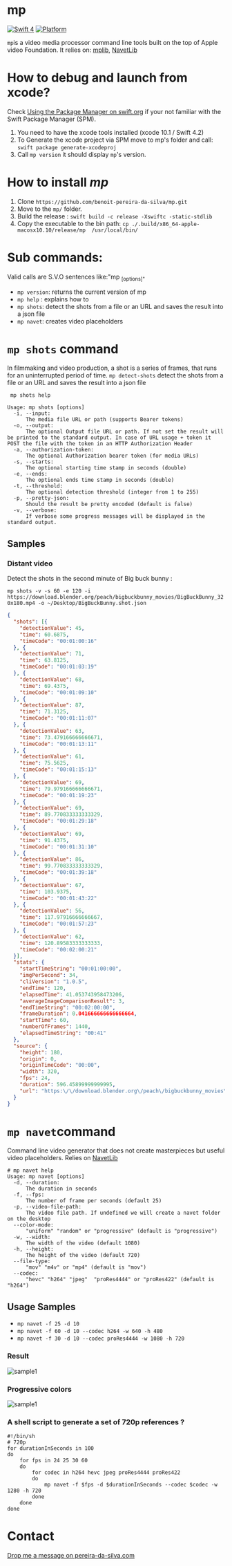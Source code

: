 # mp

[![Swift 4](https://img.shields.io/badge/Swift-4.0-orange.svg)](https://swift.org)  [![Platform](https://img.shields.io/badge/platforms-macOS-blue.svg)](https://developer.apple.com/platforms/) 

`mp`is a video media processor command line tools  built on the top of Apple video Foundation. 
It relies on:  [mplib](https://github.com/benoit-pereira-da-silva/MPLib), [NavetLib](https://github.com/benoit-pereira-da-silva/NavetLib) 

# How to debug and launch from xcode?

Check [Using the Package Manager on swift.org](https://swift.org/getting-started/#using-the-package-manager) if your not familiar with the Swift Package Manager (SPM).

1. You need to have the xcode tools installed (xcode 10.1 / Swift 4.2)
2. To Generate the xcode project  via SPM move to mp's folder and call: `swift package generate-xcodeproj` 
3. Call `mp version` it should display `mp`'s version.

# How to install *mp*

1. Clone `https://github.com/benoit-pereira-da-silva/mp.git`
2. Move to the `mp/` folder.
3. Build the release :  `swift build -c release -Xswiftc -static-stdlib`
4. Copy the executable to the bin path: `cp ./.build/x86_64-apple-macosx10.10/release/mp  /usr/local/bin/`


# Sub commands:

Valid calls are S.V.O sentences like:"mp <sub command> [options]"

- `mp version`: returns the current version of mp
- `mp help` : explains how to 
- `mp shots`:  detect the shots from a file or an URL and saves the result into a json file 
- `mp navet`:  creates video placeholders


# `mp shots` command

In filmmaking and video production, a shot is a series of frames, that runs for an uninterrupted period of time. `mp detect-shots` detect the shots from a file or an URL and saves the result into a json file 

` mp shots help`

```
Usage: mp shots [options]
  -i, --input:
      The media file URL or path (supports Bearer tokens)
  -o, --output:
      The optional Output file URL or path. If not set the result will be printed to the standard output. In case of URL usage + token it POST the file with the token in an HTTP Authorization Header
  -a, --authorization-token:
      The optional Authorization bearer token (for media URLs)
  -s, --starts:
      The optional starting time stamp in seconds (double)
  -e, --ends:
      The optional ends time stamp in seconds (double)
  -t, --threshold:
      The optional detection threshold (integer from 1 to 255)
  -p, --pretty-json:
      Should the result be pretty encoded (default is false)
  -v, --verbose:
      If verbose some progress messages will be displayed in the standard output.
```


## Samples

### Distant video 

Detect the shots in the second minute of Big buck bunny :

`mp shots -v -s 60 -e 120 -i https://download.blender.org/peach/bigbuckbunny_movies/BigBuckBunny_320x180.mp4 -o ~/Desktop/BigBuckBunny.shot.json`


```json
{
  "shots": [{
    "detectionValue": 45,
    "time": 60.6875,
    "timeCode": "00:01:00:16"
  }, {
    "detectionValue": 71,
    "time": 63.8125,
    "timeCode": "00:01:03:19"
  }, {
    "detectionValue": 68,
    "time": 69.4375,
    "timeCode": "00:01:09:10"
  }, {
    "detectionValue": 87,
    "time": 71.3125,
    "timeCode": "00:01:11:07"
  }, {
    "detectionValue": 63,
    "time": 73.479166666666671,
    "timeCode": "00:01:13:11"
  }, {
    "detectionValue": 61,
    "time": 75.5625,
    "timeCode": "00:01:15:13"
  }, {
    "detectionValue": 69,
    "time": 79.979166666666671,
    "timeCode": "00:01:19:23"
  }, {
    "detectionValue": 69,
    "time": 89.770833333333329,
    "timeCode": "00:01:29:18"
  }, {
    "detectionValue": 69,
    "time": 91.4375,
    "timeCode": "00:01:31:10"
  }, {
    "detectionValue": 86,
    "time": 99.770833333333329,
    "timeCode": "00:01:39:18"
  }, {
    "detectionValue": 67,
    "time": 103.9375,
    "timeCode": "00:01:43:22"
  }, {
    "detectionValue": 56,
    "time": 117.97916666666667,
    "timeCode": "00:01:57:23"
  }, {
    "detectionValue": 62,
    "time": 120.89583333333333,
    "timeCode": "00:02:00:21"
  }],
  "stats": {
    "startTimeString": "00:01:00:00",
    "imgPerSecond": 34,
    "cliVersion": "1.0.5",
    "endTime": 120,
    "elapsedTime": 41.053743958473206,
    "averageImageComparisonResult": 3,
    "endTimeString": "00:02:00:00",
    "frameDuration": 0.041666666666666664,
    "startTime": 60,
    "numberOfFrames": 1440,
    "elapsedTimeString": "00:41"
  },
  "source": {
    "height": 180,
    "origin": 0,
    "originTimeCode": "00:00",
    "width": 320,
    "fps": 24,
    "duration": 596.45899999999995,
    "url": "https:\/\/download.blender.org\/peach\/bigbuckbunny_movies\/BigBuckBunny_320x180.mp4"
  }
}
```


# `mp navet`command 

Command line video generator that does not create masterpieces but useful video placeholders. Relies on [NavetLib](https://github.com/benoit-pereira-da-silva/NavetLib)

```shell
# mp navet help
Usage: mp navet [options]
  -d, --duration:
      The duration in seconds
  -f, --fps:
      The number of frame per seconds (default 25)
  -p, --video-file-path:
      The video file path. If undefined we will create a navet folder on the desktop
  --color-mode:
      "uniform" "random" or "progressive" (default is "progressive")
  -w, --width:
      The width of the video (default 1080)
  -h, --height:
      The height of the video (default 720)
  --file-type:
      "mov" "m4v" or "mp4" (default is "mov")
  --codec:
      "hevc" "h264" "jpeg"  "proRes4444" or "proRes422" (default is "h264")
```

## Usage Samples

- `mp navet -f 25 -d 10`
- `mp navet -f 60 -d 10 --codec h264 -w 640 -h 480`
- `mp navet -f 30 -d 10 --codec proRes4444 -w 1080 -h 720`

### Result

![sample1](Assets/cappla-sample.jpg)

### Progressive colors

![sample1](Assets/navet-video-timelapse.gif)

### A shell script to generate a set of 720p references ?

```shell
#!/bin/sh
# 720p
for durationInSeconds in 100
do
	for fps in 24 25 30 60
	do
		for codec in h264 hevc jpeg proRes4444 proRes422
		do
			mp navet -f $fps -d $durationInSeconds --codec $codec -w 1280 -h 720
		done
	done
done
```


# Contact 

[Drop me a message on pereira-da-silva.com](https://pereira-da-silva.com)



